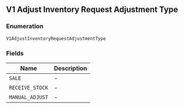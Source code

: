 ## V1 Adjust Inventory Request Adjustment Type

### Enumeration

`V1AdjustInventoryRequestAdjustmentType`

### Fields

| Name | Description |
|  --- | --- |
| `SALE` | - |
| `RECEIVE_STOCK` | - |
| `MANUAL_ADJUST` | - |

